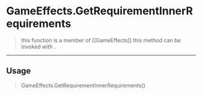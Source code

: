 # GameEffects.GetRequirementInnerRequirements
> this function is a member of [[GameEffects]]
> this method can be invoked with `.`
-----
## Usage
> GameEffects.GetRequirementInnerRequirements()
